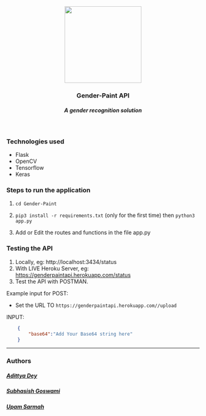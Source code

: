 <div align="center" class="row">
  <img src="https://dummyimage.com/300x300/ff8000/0011ff&text=GP" width="200"/>
</div>
<h3 align="center">Gender-Paint API</h3>
<h5 align="center">A gender recognition solution</h5>
<br>


### Technologies used

* Flask
* OpenCV
* Tensorflow
* Keras

### Steps to run the application

1. `cd Gender-Paint`
   
2. `pip3 install -r requirements.txt` (only for the first time) then `python3 app.py`

3. Add or Edit the routes and functions in the file app.py

### Testing the API

1. Locally, eg: http://localhost:3434/status
2. With LIVE Heroku Server, eg: https://genderpaintapi.herokuapp.com/status
3. Test the API with POSTMAN. 


Example input for POST:
* Set the URL TO `https://genderpaintapi.herokuapp.com//upload`

INPUT:
```json
    {
        "base64":"Add Your Base64 string here"
    }
```

<hr>

### Authors

##### [Adittya Dey](https://github.com/adiXcodr)
##### [Subhasish Goswami](https://github.com/subhasishgosw5)
##### [Upam Sarmah](https://github.com/upam00) 
